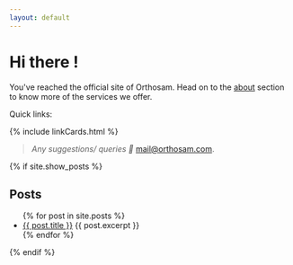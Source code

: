 ```yaml
---
layout: default
---
```

# Hi there !

You've reached the official site of Orthosam. Head on to the [about](/about) section to know more of the services we offer.

Quick links:

{% include linkCards.html %}

>_Any suggestions/ queries :e-mail:_ [mail@orthosam.com](mailto:mail@orthosam.com).

 {% if site.show_posts %}
 ## Posts

<ul>
  {% for post in site.posts %}
    <li>
      <a href="{{ post.url }}">{{ post.title }}</a>
      {{ post.excerpt }}
    </li>
  {% endfor %}
</ul>
 {% endif %}
